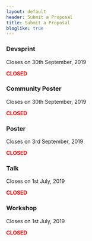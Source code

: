 ```yaml
---
layout: default
header: Submit a Proposal
title: Submit a Proposal
bloglike: true
---
```


<div class="container">
  <div class="row">
    <div class="col-md-6 light">
      <h3><strong>Devsprint</strong></h3>
      <p>Closes on 30th September, 2019</p>
    </div>
    <div class="col-md-6 light">
      <div class="buy-ticket">
        <strong style="color: red">CLOSED</strong>
      </div>
    </div>
  </div>

  <div class="row">
    <div class="col-md-6 light">
      <h3><strong>Community Poster</strong></h3>
      <p>Closes on 30th September, 2019</p>
    </div>
    <div class="col-md-6 light">
      <div class="buy-ticket">
	      <strong style="color: red">CLOSED</strong>
      </div>
    </div>
  </div>

  <div class="row">
    <div class="col-md-6 light">
      <h3><strong>Poster</strong></h3>
      <p>Closes on 3rd September, 2019</p>
    </div>
    <div class="col-md-6 light">
      <div class="buy-ticket">
      	<strong style="color: red">CLOSED</strong>
      </div>
    </div>
  </div>
  
  <div class="row">
    <div class="col-md-6">
      <h3><strong>Talk</strong></h3>
      <p>Closes on 1st July, 2019</p>
    </div>
    <div class="col-md-6">
      <div class="buy-ticket">
	<strong style="color: red">CLOSED</strong>
      </div>
    </div>
  </div>
  <div class="row">
    <div class="col-md-6 light">
      <h3><strong>Workshop</strong></h3>      
      <p>Closes on 1st July, 2019</p>
    </div>
    <div class="col-md-6 light">
      <div class="buy-ticket">
      	<strong style="color: red">CLOSED</strong>
      </div>
    </div>
  </div>
</div>
